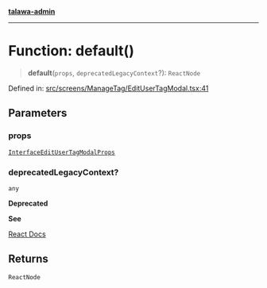 [**talawa-admin**](../../../../README.md)

***

# Function: default()

> **default**(`props`, `deprecatedLegacyContext`?): `ReactNode`

Defined in: [src/screens/ManageTag/EditUserTagModal.tsx:41](https://github.com/MayankJha014/talawa-admin/blob/0dd35cc200a4ed7562fa81ab87ec9b2a6facd18b/src/screens/ManageTag/EditUserTagModal.tsx#L41)

## Parameters

### props

[`InterfaceEditUserTagModalProps`](../interfaces/InterfaceEditUserTagModalProps.md)

### deprecatedLegacyContext?

`any`

**Deprecated**

**See**

[React Docs](https://legacy.reactjs.org/docs/legacy-context.html#referencing-context-in-lifecycle-methods)

## Returns

`ReactNode`
